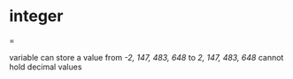 # integer
=

variable can store a value from *-2, 147, 483, 648* to *2, 147, 483, 648*
cannot hold decimal values